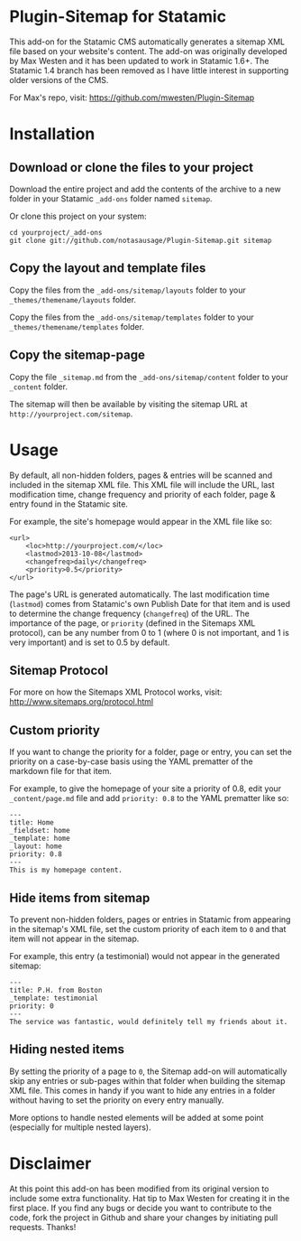 Plugin-Sitemap for Statamic
=============

This add-on for the Statamic CMS automatically generates a sitemap XML file based on your website's content. The add-on was originally developed by Max Westen and it has been updated to work in Statamic 1.6+. The Statamic 1.4 branch has been removed as I have little interest in supporting older versions of the CMS.

For Max's repo, visit: https://github.com/mwesten/Plugin-Sitemap

# Installation

## Download or clone the files to your project
Download the entire project and add the contents of the archive to a new folder in your Statamic `_add-ons` folder named `sitemap`.

Or clone this project on your system:

```
cd yourproject/_add-ons
git clone git://github.com/notasausage/Plugin-Sitemap.git sitemap
```

## Copy the layout and template files
Copy the files from the `_add-ons/sitemap/layouts` folder to your `_themes/themename/layouts` folder.

Copy the files from the `_add-ons/sitemap/templates` folder to your `_themes/themename/templates` folder.

## Copy the sitemap-page
Copy the file `_sitemap.md` from the `_add-ons/sitemap/content` folder to your `_content` folder.

The sitemap will then be available by visiting the sitemap URL at `http://yourproject.com/sitemap`.

# Usage
By default, all non-hidden folders, pages & entries will be scanned and included in the sitemap XML file. This XML file will include the URL, last modification time, change frequency and priority of each folder, page & entry found in the Statamic site.

For example, the site's homepage would appear in the XML file like so:

```
<url>
	<loc>http://yourproject.com/</loc>
	<lastmod>2013-10-08</lastmod>
	<changefreq>daily</changefreq>
	<priority>0.5</priority>
</url>
```

The page's URL is generated automatically. The last modification time (`lastmod`) comes from Statamic's own Publish Date for that item and is used to determine the change frequency (`changefreq`) of the URL. The importance of the page, or `priority` (defined in the Sitemaps XML protocol), can be any number from 0 to 1 (where 0 is not important, and 1 is very important) and is set to 0.5 by default.

## Sitemap Protocol
For more on how the Sitemaps XML Protocol works, visit: http://www.sitemaps.org/protocol.html

## Custom priority
If you want to change the priority for a folder, page or entry, you can set the priority on a case-by-case basis using the YAML prematter of the markdown file for that item.

For example, to give the homepage of your site a priority of 0.8, edit your `_content/page.md` file and add `priority: 0.8` to the YAML prematter like so:

```
---
title: Home
_fieldset: home
_template: home
_layout: home
priority: 0.8
---
This is my homepage content.
```

## Hide items from sitemap
To prevent non-hidden folders, pages or entries in Statamic from appearing in the sitemap's XML file, set the custom priority of each item to `0` and that item will not appear in the sitemap.

For example, this entry (a testimonial) would not appear in the generated sitemap:

```
---
title: P.H. from Boston
_template: testimonial
priority: 0
---
The service was fantastic, would definitely tell my friends about it.
```

## Hiding nested items
By setting the priority of a page to `0`, the Sitemap add-on will automatically skip any entries or sub-pages within that folder when building the sitemap XML file. This comes in handy if you want to hide any entries in a folder without having to set the priority on every entry manually.

More options to handle nested elements will be added at some point (especially for multiple nested layers).

# Disclaimer
At this point this add-on has been modified from its original version to include some extra functionality. Hat tip to Max Westen for creating it in the first place. If you find any bugs or decide you want to contribute to the code, fork the project in Github and share your changes by initiating pull requests. Thanks!
